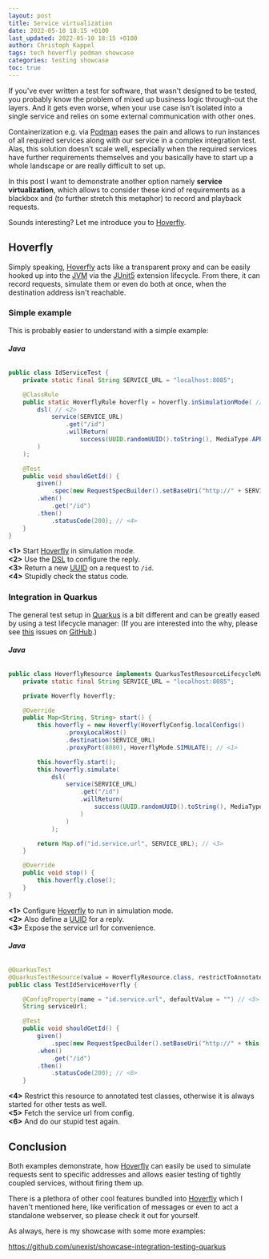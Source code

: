 ```yaml
---
layout: post
title: Service virtualization
date: 2022-05-10 18:15 +0100
last_updated: 2022-05-10 18:15 +0100
author: Christoph Kappel
tags: tech hoverfly podman showcase
categories: testing showcase
toc: true
---
```

If you've ever written a test for software, that wasn't designed to be tested, you probably know
the problem of mixed up business logic through-out the layers.
And it gets even worse, when your use case isn't isolated into a single service and relies on some
external communication with other ones.

Containerization e.g. via [Podman][6] eases the pain and allows to run instances of all required
services along with our service in a complex integration test.
Alas, this solution doesn't scale well, especially when the required services have further
requirements themselves and you basically have to start up a whole landscape or are really
difficult to set up.

In this post I want to demonstrate another option namely **service virtualization**, which allows
to consider these kind of requirements as a blackbox and (to further stretch this metaphor) to
record and playback requests.

Sounds interesting? Let me introduce you to [Hoverfly][3].

## Hoverfly

Simply speaking, [Hoverfly][3] acts like a transparent proxy and can be easily hooked up into the
[JVM][5] via the [JUnit5][4] extension lifecycle.
From there, it can record requests, simulate them or even do both at once, when the destination
address isn't reachable.

### Simple example

This is probably easier to understand with a simple example:

###### **Java**
```java
public class IdServiceTest {
    private static final String SERVICE_URL = "localhost:8085";

    @ClassRule
    public static HoverflyRule hoverfly = hoverfly.inSimulationMode( // <1>
        dsl( // <2>
            service(SERVICE_URL)
                .get("/id")
                .willReturn(
                    success(UUID.randomUUID().toString(), MediaType.APPLICATION_JSON)) // <3>
        )
    );

    @Test
    public void shouldGetId() {
        given()
            .spec(new RequestSpecBuilder().setBaseUri("http://" + SERVICE_URL).build())
        .when()
            .get("/id")
        .then()
            .statusCode(200); // <4>
    }
}
```

**<1>** Start [Hoverfly][3] in simulation mode. \
**<2>** Use the [DSL][1] to configure the reply. \
**<3>** Return a new [UUID][9] on a request to `/id`. \
**<4>** Stupidly check the status code.

### Integration in Quarkus

The general test setup in [Quarkus][7] is a bit different and can be greatly eased by using a test
lifecycle manager:
(If you are interested into the why, please see [this][8] issues on [GitHub][2].)

###### **Java**
```java
public class HoverflyResource implements QuarkusTestResourceLifecycleManager {
    private static final String SERVICE_URL = "localhost:8085";

    private Hoverfly hoverfly;

    @Override
    public Map<String, String> start() {
        this.hoverfly = new Hoverfly(HoverflyConfig.localConfigs()
                .proxyLocalHost()
                .destination(SERVICE_URL)
                .proxyPort(8080), HoverflyMode.SIMULATE); // <1>

        this.hoverfly.start();
        this.hoverfly.simulate(
            dsl(
                service(SERVICE_URL)
                    .get("/id")
                    .willReturn(
                        success(UUID.randomUUID().toString(), MediaType.APPLICATION_JSON) // <2>
                    )
                )
            );

        return Map.of("id.service.url", SERVICE_URL); // <3>
    }

    @Override
    public void stop() {
        this.hoverfly.close();
    }
}
```

**<1>** Configure [Hoverfly][3] to run in simulation mode. \
**<2>** Also define a [UUID][9] for a reply. \
**<3>** Expose the service url for convenience.

###### **Java**
```java
@QuarkusTest
@QuarkusTestResource(value = HoverflyResource.class, restrictToAnnotatedClass = true) // <4>
public class TestIdServiceHoverfly {

    @ConfigProperty(name = "id.service.url", defaultValue = "") // <5>
    String serviceUrl;

    @Test
    public void shouldGetId() {
        given()
            .spec(new RequestSpecBuilder().setBaseUri("http://" + this.serviceUrl).build())
        .when()
            .get("/id")
        .then()
            .statusCode(200); // <6>
    }
```

**<4>** Restrict this resource to annotated test classes, otherwise it is always started for other tests as well. \
**<5>** Fetch the service url from config. \
**<6>** And do our stupid test again.

## Conclusion

Both examples demonstrate, how [Hoverfly][3] can easily be used to simulate requests sent to
specific addresses and allows easier testing of tightly coupled services, without firing them up.

There is a plethora of other cool features bundled into [Hoverfly][3] which I haven't mentioned
here, like verification of messages or even to act a standalone webserver, so please check it
out for yourself.

As always, here is my showcase with some more examples:

<https://github.com/unexist/showcase-integration-testing-quarkus>

[1]: https://docs.hoverfly.io/projects/hoverfly-java/en/latest/pages/corefunctionality/dsl.html
[2]: https://github.com/
[3]: https://hoverfly.io
[4]: https://docs.hoverfly.io/projects/hoverfly-java/en/latest/pages/junit5/junit5.htm
[5]: https://en.wikipedia.org/wiki/Java_virtual_machine
[6]: https://podman.io/
[7]: https://quarkus.io/
[8]: https://github.com/quarkusio/quarkus/issues/9884
[9]: https://en.wikipedia.org/wiki/Universally_unique_identifier
